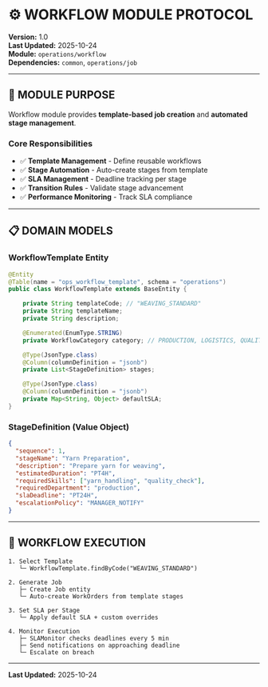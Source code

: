 # ⚙️ WORKFLOW MODULE PROTOCOL

**Version:** 1.0  
**Last Updated:** 2025-10-24  
**Module:** `operations/workflow`  
**Dependencies:** `common`, `operations/job`

---

## 🎯 MODULE PURPOSE

Workflow module provides **template-based job creation** and **automated stage management**.

### **Core Responsibilities**

- ✅ **Template Management** - Define reusable workflows
- ✅ **Stage Automation** - Auto-create stages from template
- ✅ **SLA Management** - Deadline tracking per stage
- ✅ **Transition Rules** - Validate stage advancement
- ✅ **Performance Monitoring** - Track SLA compliance

---

## 📋 DOMAIN MODELS

### **WorkflowTemplate Entity**

```java
@Entity
@Table(name = "ops_workflow_template", schema = "operations")
public class WorkflowTemplate extends BaseEntity {

    private String templateCode; // "WEAVING_STANDARD"
    private String templateName;
    private String description;

    @Enumerated(EnumType.STRING)
    private WorkflowCategory category; // PRODUCTION, LOGISTICS, QUALITY

    @Type(JsonType.class)
    @Column(columnDefinition = "jsonb")
    private List<StageDefinition> stages;

    @Type(JsonType.class)
    @Column(columnDefinition = "jsonb")
    private Map<String, Object> defaultSLA;
}
```

### **StageDefinition (Value Object)**

```json
{
  "sequence": 1,
  "stageName": "Yarn Preparation",
  "description": "Prepare yarn for weaving",
  "estimatedDuration": "PT4H",
  "requiredSkills": ["yarn_handling", "quality_check"],
  "requiredDepartment": "production",
  "slaDeadline": "PT24H",
  "escalationPolicy": "MANAGER_NOTIFY"
}
```

---

## 🔄 WORKFLOW EXECUTION

```
1. Select Template
   └─ WorkflowTemplate.findByCode("WEAVING_STANDARD")

2. Generate Job
   ├─ Create Job entity
   └─ Auto-create WorkOrders from template stages

3. Set SLA per Stage
   └─ Apply default SLA + custom overrides

4. Monitor Execution
   ├─ SLAMonitor checks deadlines every 5 min
   ├─ Send notifications on approaching deadline
   └─ Escalate on breach
```

---

**Last Updated:** 2025-10-24
